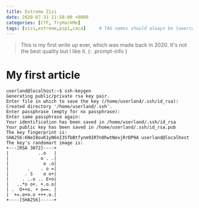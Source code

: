 ```yaml
---
title: Extreme Zizi
date: 2020-07-31 11:58:00 +0000
categories: [CTF, TryHackMe]
tags: [zizi,extreme,pipi,caca]     # TAG names should always be lowercase
---
```


> This is my first write up ever, which was made back in 2020. It's not the best quality but I like it.
{: .prompt-info }

# My first article
```console
userland@localhost:~$ ssh-keygen
Generating public/private rsa key pair.
Enter file in which to save the key (/home/userland/.ssh/id_rsa):
Created directory '/home/userland/.ssh'.
Enter passphrase (empty for no passphrase):
Enter same passphrase again:
Your identification has been saved in /home/userland/.ssh/id_rsa
Your public key has been saved in /home/userland/.ssh/id_rsa.pub
The key fingerprint is:
SHA256:6NeI8ovK1yN6nI35fbBtfynm91RTn0hwtNevjRrDP9A userland@localhost
The key's randomart image is:
+---[RSA 3072]----+
|           ..o   |
|            o . .|
|             o .o|
|       .    . o =|
|      . S    o o+|
|     . ..o .. E+o|
|   ..*o o+. +.o.o|
| .  O++o. + o==. |
|  +=.o+o.o +++.o.|
+----[SHA256]-----+
```
